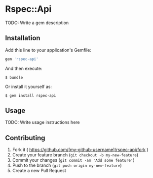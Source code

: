 # Rspec::Api

TODO: Write a gem description

## Installation

Add this line to your application's Gemfile:

```ruby
gem 'rspec-api'
```

And then execute:

    $ bundle

Or install it yourself as:

    $ gem install rspec-api

## Usage

TODO: Write usage instructions here

## Contributing

1. Fork it ( https://github.com/[my-github-username]/rspec-api/fork )
2. Create your feature branch (`git checkout -b my-new-feature`)
3. Commit your changes (`git commit -am 'Add some feature'`)
4. Push to the branch (`git push origin my-new-feature`)
5. Create a new Pull Request
